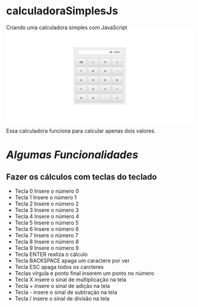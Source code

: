 # calculadoraSimplesJs
Criando uma calculadora simples com JavaScript
<img src="/src/print calculadora.png">

Essa calculadora funciona para calcular apenas dois valores.

# *Algumas Funcionalidades*

## Fazer os cálculos com teclas do teclado
- Tecla 0 Insere o número 0
- Tecla 1 Insere o número 1
- Tecla 2 Insere o número 2
- Tecla 3 Insere o número 3
- Tecla 4 Insere o número 4
- Tecla 5 Insere o número 5
- Tecla 6 Insere o número 6
- Tecla 7 Insere o número 7
- Tecla 8 Insere o número 8
- Tecla 9 Insere o número 9
- Tecla ENTER realiza o cálculo
- Tecla BACKSPACE apaga um caractere por ver
- Tecla ESC apaga todos os carcteres
- Teclas vírgula e ponto final inserem um ponto no número
- Tecla X insere o sinal de multiplicação na tela
- Tecla + insere o sinal de adição na tela
- Tecla - insere o sinal de subtração na tela
- Tecla / insere o sinal de divisão na tela
